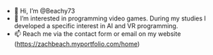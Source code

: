 - 👋 Hi, I’m @Beachy73
- 👀 I’m interested in programming video games. During my studies I developed a specific interest in AI and VR programming.
- 📫 Reach me via the contact form or email on my website (https://zachbeach.myportfolio.com/home)

<!---
Beachy73/Beachy73 is a ✨ special ✨ repository because its `README.md` (this file) appears on your GitHub profile.
You can click the Preview link to take a look at your changes.
--->
